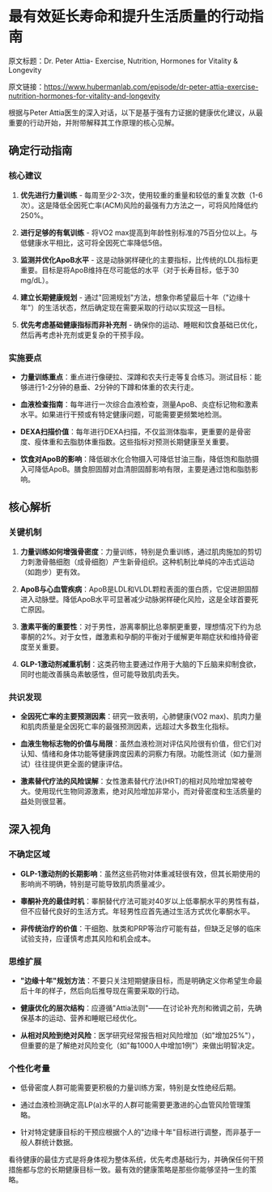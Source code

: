 # 最有效延长寿命和提升生活质量的行动指南

原文标题：Dr. Peter Attia- Exercise, Nutrition, Hormones for Vitality & Longevity

原文链接：https://www.hubermanlab.com/episode/dr-peter-attia-exercise-nutrition-hormones-for-vitality-and-longevity

根据与Peter Attia医生的深入对话，以下是基于强有力证据的健康优化建议，从最重要的行动开始，并附带解释其工作原理的核心见解。

## 确定行动指南

### 核心建议
1. **优先进行力量训练** - 每周至少2-3次，使用较重的重量和较低的重复次数（1-6次）。这是降低全因死亡率(ACM)风险的最强有力方法之一，可将风险降低约250%。
   
2. **进行足够的有氧训练** - 将VO2 max提高到年龄性别标准的75百分位以上。与低健康水平相比，这可将全因死亡率降低5倍。

3. **监测并优化ApoB水平** - 这是动脉粥样硬化的主要指标，比传统的LDL指标更重要。目标是将ApoB维持在尽可能低的水平（对于长寿目标，低于30 mg/dL）。

4. **建立长期健康规划** - 通过"回溯规划"方法，想象你希望最后十年（"边缘十年"）的生活状态，然后确定现在需要采取的行动以实现这一目标。

5. **优先考虑基础健康指标而非补充剂** - 确保你的运动、睡眠和饮食基础已优化，然后再考虑补充剂或更复杂的干预手段。

### 实施要点
- **力量训练重点**：重点进行像硬拉、深蹲和农夫行走等复合练习。测试目标：能够进行1-2分钟的悬垂、2分钟的下蹲和体重的农夫行走。

- **血液检查指南**：每年进行一次综合血液检查，测量ApoB、炎症标记物和激素水平。如果进行干预或有特定健康问题，可能需要更频繁地检测。

- **DEXA扫描价值**：每年进行DEXA扫描，不仅监测体脂率，更重要的是骨密度、瘦体重和去脂肪体重指数。这些指标对预测长期健康至关重要。

- **饮食对ApoB的影响**：降低碳水化合物摄入可降低甘油三酯，降低饱和脂肪摄入可降低ApoB。膳食胆固醇对血清胆固醇影响有限，主要是通过饱和脂肪影响。

## 核心解析

### 关键机制
1. **力量训练如何增强骨密度**：力量训练，特别是负重训练，通过肌肉施加的剪切力刺激骨骼细胞（成骨细胞）产生新骨组织。这种机制比单纯的冲击式运动（如跑步）更有效。

2. **ApoB与心血管疾病**：ApoB是LDL和VLDL颗粒表面的蛋白质，它促进胆固醇进入动脉壁。降低ApoB水平可显著减少动脉粥样硬化风险，这是全球首要死亡原因。

3. **激素平衡的重要性**：对于男性，游离睾酮比总睾酮更重要，理想情况下约为总睾酮的2%。对于女性，雌激素和孕酮的平衡对于缓解更年期症状和维持骨密度至关重要。

4. **GLP-1激动剂减重机制**：这类药物主要通过作用于大脑的下丘脑来抑制食欲，同时也能改善胰岛素敏感性，但可能导致肌肉丢失。

### 共识发现
- **全因死亡率的主要预测因素**：研究一致表明，心肺健康(VO2 max)、肌肉力量和肌肉质量是全因死亡率的最强预测因素，远超过大多数生化指标。

- **血液生物标志物的价值与局限**：虽然血液检测对评估风险很有价值，但它们对认知、情绪和身体功能等健康跨度因素的洞察力有限。功能性测试（如力量测试）往往提供更全面的健康评估。

- **激素替代疗法的风险误解**：女性激素替代疗法(HRT)的相对风险增加常被夸大。使用现代生物同源激素，绝对风险增加非常小，而对骨密度和生活质量的益处则很显著。

## 深入视角

### 不确定区域
- **GLP-1激动剂的长期影响**：虽然这些药物对体重减轻很有效，但其长期使用的影响尚不明确，特别是可能导致肌肉质量减少。

- **睾酮补充的最佳时机**：睾酮替代疗法可能对40岁以上低睾酮水平的男性有益，但不应替代良好的生活方式。年轻男性应首先通过生活方式优化睾酮水平。

- **非传统治疗的价值**：干细胞、肽类和PRP等治疗可能有益，但缺乏足够的临床试验支持，应谨慎考虑其风险和机会成本。

### 思维扩展
- **"边缘十年"规划方法**：不要只关注短期健康目标，而是明确定义你希望生命最后十年的样子，然后向后推导现在需要采取的行动。

- **健康优化的层次结构**：应遵循"Attia法则"——在讨论补充剂和微调之前，先确保基本的运动、营养和睡眠已经优化。

- **从相对风险到绝对风险**：医学研究经常报告相对风险增加（如"增加25%"），但重要的是了解绝对风险变化（如"每1000人中增加1例"）来做出明智决定。

### 个性化考量
- 低骨密度人群可能需要更积极的力量训练方案，特别是女性绝经后期。

- 通过血液检测确定高LP(a)水平的人群可能需要更激进的心血管风险管理策略。

- 针对特定健康目标的干预应根据个人的"边缘十年"目标进行调整，而非基于一般人群统计数据。

看待健康的最佳方式是将身体视为整体系统，优先考虑基础行为，并确保任何干预措施都与您的长期健康目标一致。最有效的健康策略是那些你能够坚持一生的策略。
